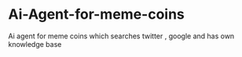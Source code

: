 # Ai-Agent-for-meme-coins
Ai agent for meme coins which searches twitter , google and has own knowledge base
